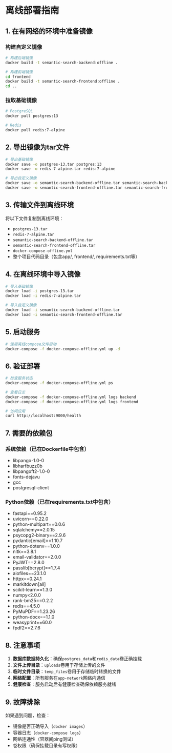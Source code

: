 # 离线部署指南

## 1. 在有网络的环境中准备镜像

### 构建自定义镜像
```bash
# 构建后端镜像
docker build -t semantic-search-backend:offline .

# 构建前端镜像  
cd frontend
docker build -t semantic-search-frontend:offline .
cd ..
```

### 拉取基础镜像
```bash
# PostgreSQL
docker pull postgres:13

# Redis
docker pull redis:7-alpine
```

## 2. 导出镜像为tar文件

```bash
# 导出基础镜像
docker save -o postgres-13.tar postgres:13
docker save -o redis-7-alpine.tar redis:7-alpine

# 导出自定义镜像
docker save -o semantic-search-backend-offline.tar semantic-search-backend:offline
docker save -o semantic-search-frontend-offline.tar semantic-search-frontend:offline
```

## 3. 传输文件到离线环境

将以下文件复制到离线环境：
- `postgres-13.tar`
- `redis-7-alpine.tar` 
- `semantic-search-backend-offline.tar`
- `semantic-search-frontend-offline.tar`
- `docker-compose-offline.yml`
- 整个项目代码目录（包含app/, frontend/, requirements.txt等）

## 4. 在离线环境中导入镜像

```bash
# 导入基础镜像
docker load -i postgres-13.tar
docker load -i redis-7-alpine.tar

# 导入自定义镜像
docker load -i semantic-search-backend-offline.tar
docker load -i semantic-search-frontend-offline.tar
```

## 5. 启动服务

```bash
# 使用离线compose文件启动
docker-compose -f docker-compose-offline.yml up -d
```

## 6. 验证部署

```bash
# 检查服务状态
docker-compose -f docker-compose-offline.yml ps

# 查看日志
docker-compose -f docker-compose-offline.yml logs backend
docker-compose -f docker-compose-offline.yml logs frontend

# 访问应用
curl http://localhost:9000/health
```

## 7. 需要的依赖包

### 系统依赖（已在Dockerfile中包含）
- libpango-1.0-0
- libharfbuzz0b  
- libpangoft2-1.0-0
- fonts-dejavu
- gcc
- postgresql-client

### Python依赖（已在requirements.txt中包含）
- fastapi==0.95.2
- uvicorn==0.22.0
- python-multipart==0.0.6
- sqlalchemy==2.0.15
- psycopg2-binary==2.9.6
- pydantic[email]==1.10.7
- python-dotenv==1.0.0
- nltk==3.8.1
- email-validator==2.0.0
- PyJWT==2.8.0
- passlib[bcrypt]==1.7.4
- aiofiles==23.1.0
- httpx==0.24.1
- markitdown[all]
- scikit-learn==1.3.0
- numpy<2.0.0
- rank-bm25==0.2.2
- redis==4.5.0
- PyMuPDF==1.23.26
- python-docx==1.1.0
- weasyprint==60.0
- fpdf2==2.7.6

## 8. 注意事项

1. **数据库数据持久化**：确保`postgres_data`和`redis_data`卷正确挂载
2. **文件上传目录**：`uploads`卷用于存储上传的文件
3. **临时文件目录**：`temp_files`卷用于存储临时转换的文件
4. **网络配置**：所有服务在`app-network`网络内通信
5. **健康检查**：服务启动后有健康检查确保依赖服务就绪

## 9. 故障排除

如果遇到问题，检查：
- 镜像是否正确导入（`docker images`）
- 容器日志（`docker-compose logs`）
- 网络连通性（容器间ping测试）
- 卷权限（确保挂载目录有写权限）